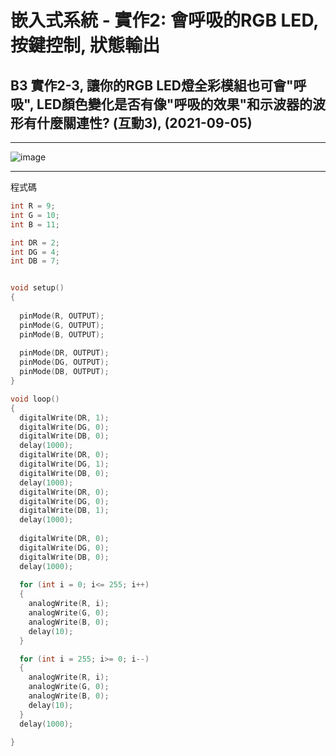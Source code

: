 
#   嵌入式系統 - 實作2: 會呼吸的RGB LED,  按鍵控制, 狀態輸出 

##  B3 實作2-3, 讓你的RGB LED燈全彩模組也可會"呼吸", LED顏色變化是否有像"呼吸的效果"和示波器的波形有什麼關連性? (互動3), (2021-09-05)

---

![image](https://user-images.githubusercontent.com/63353432/132971277-4e423f60-43f4-4175-9e60-edd67d7feb99.png)

---

程式碼
````C
int R = 9;
int G = 10;
int B = 11;

int DR = 2;
int DG = 4;
int DB = 7;


void setup()
{
  
  pinMode(R, OUTPUT);
  pinMode(G, OUTPUT);
  pinMode(B, OUTPUT);
  
  pinMode(DR, OUTPUT);
  pinMode(DG, OUTPUT);
  pinMode(DB, OUTPUT);
}

void loop()
{  
  digitalWrite(DR, 1);
  digitalWrite(DG, 0);
  digitalWrite(DB, 0);
  delay(1000);
  digitalWrite(DR, 0);
  digitalWrite(DG, 1);
  digitalWrite(DB, 0);
  delay(1000);
  digitalWrite(DR, 0);
  digitalWrite(DG, 0);
  digitalWrite(DB, 1);
  delay(1000);
  
  digitalWrite(DR, 0); 
  digitalWrite(DG, 0); 
  digitalWrite(DB, 0);  
  delay(1000);
  
  for (int i = 0; i<= 255; i++)
  {
  	analogWrite(R, i);
	analogWrite(G, 0);
	analogWrite(B, 0);
    delay(10);
  } 

  for (int i = 255; i>= 0; i--)
  {
  	analogWrite(R, i);
	analogWrite(G, 0);
	analogWrite(B, 0);
    delay(10); 
  }  
  delay(1000);
  
}
````

